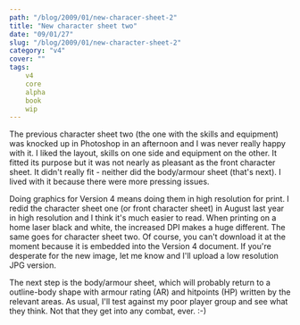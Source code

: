 ```yaml
---
path: "/blog/2009/01/new-characer-sheet-2"
title: "New character sheet two"
date: "09/01/27"
slug: "/blog/2009/01/new-character-sheet-2"
category: "v4"
cover: ""
tags:
    v4
    core
    alpha
    book
    wip
---
```

The previous character sheet two (the one with the skills and equipment) was knocked up in Photoshop in an afternoon and I was never really happy with it. I liked the layout, skills on one side and equipment on the other. It fitted its purpose but it was not nearly as pleasant as the front character sheet. It didn't really fit - neither did the body/armour sheet (that's next). I lived with it because there were more pressing issues.

Doing graphics for Version 4 means doing them in high resolution for print. I redid the character sheet one (or front character sheet) in August last year in high resolution and I think it's much easier to read. When printing on a home laser black and white, the increased DPI makes a huge different. The same goes for character sheet two. Of course, you can't download it at the moment because it is embedded into the Version 4 document. If you're desperate for the new image, let me know and I'll upload a low resolution JPG version.

The next step is the body/armour sheet, which will probably return to a outline-body shape with armour rating (AR) and hitpoints (HP) written by the relevant areas. As usual, I'll test against my poor player group and see what they think. Not that they get into any combat, ever. :-)